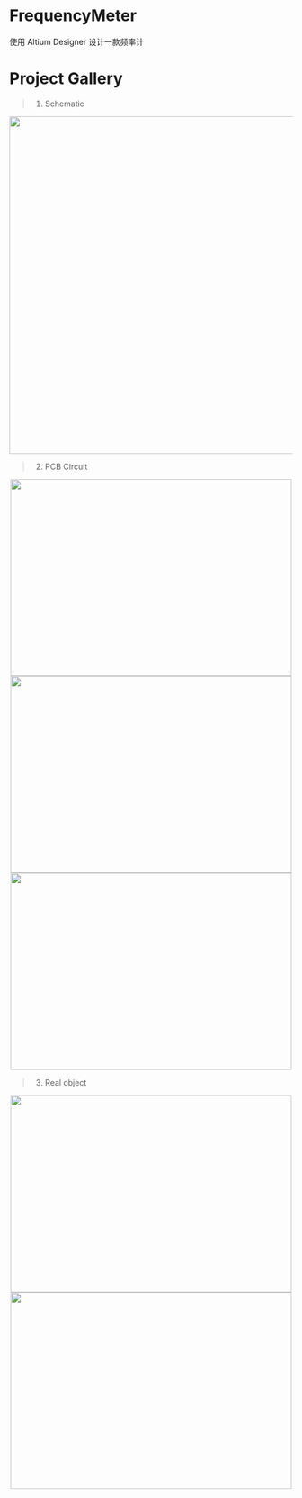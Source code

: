 # FrequencyMeter
使用 Altium Designer 设计一款频率计

# Project Gallery
> 
> 1. Schematic
>

<div align=center><img width="900" height="600" src="https://zhj0125.com/Study/PCB/Show/119_Show_SchDoc.png"/></div>

>
> 2. PCB Circuit
> 

<div align=center><img width="500" height="350" src="https://zhj0125.com/Study/PCB/Show/121_Show_PcbDoc3.png"/></div>

<div align=center><img width="500" height="350" src="https://zhj0125.com/Study/PCB/Show/120_Show_PcbDoc1.png"/></div>

<div align=center><img width="500" height="350" src="https://zhj0125.com/Study/PCB/Show/122_Show_PcbDoc2.png"/></div>

> 
> 3. Real object
> 

<div align=center><img width="500" height="350" src="https://zhj0125.com/Study/PCB/Show/PCB_Front.jpg"/></div>

<div align=center><img width="500" height="350" src="https://zhj0125.com/Study/PCB/Show/PCB_Back.jpg"/></div>
